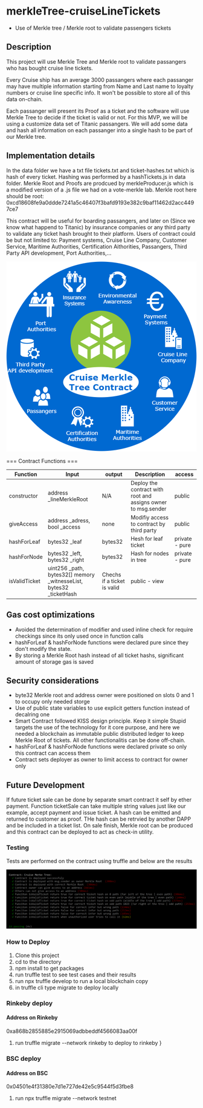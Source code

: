 # merkleTree-cruiseLineTickets

- Use of Merkle tree / Merkle root to validate passengers tickets

## Description

This project will use Merkle Tree and Merkle root to validate passangers who has bought cruise line tickets.

Every Cruise ship has an average 3000 passangers where each passanger may have multiple information starting from Name and Last name to loyalty numbers or cruise line specific info. It won't be possible to store all of this data on-chain.

Each passanger will present its Proof as a ticket and the software will use Merkle Tree to decide if the ticket is valid or not. For this MVP, we will be using a customize data set of Titanic passangers. We will add some data and hash all information on each passanger into a single hash to be part of our Merkle tree.

## Implementation details

In the data folder we have a txt file tickets.txt and ticket-hashes.txt which is hash of every ticket. Hashing was performed by a hashTickets.js in data folder. Merkle Root and Proofs are prodcued by merkleProducer.js which is a modified version of a .js file we had on a vote-merkle lab.
Merkle root here should be root: 0xcd18608fe9a0ddde7241a5c46407f3bafd9193e382c9baf11462d2acc4497ce7

This contract will be useful for boarding passangers, and later on (Since we know what happend to Titanic) by insurance companies or any third party to validate any ticket hash brought to their platform. Users of contract could be but not limited to: Payment systems, Cruise Line Company, Customer Service, Maritime Authorities, Certification Aithorities, Passangers, Third Party API development, Port Authorities,...

![BizPlan](/docs/bizPlan.png)

=== Contract Functions ===

| Function      | Input                                                                 | output                      | Description                                                   | access         |
| ------------- | --------------------------------------------------------------------- | --------------------------- | ------------------------------------------------------------- | -------------- |
| constructor   | address \_lineMerkleRoot                                              | N/A                         | Deploy the contract with root and assigns owner to msg.sender | public         |
| giveAccess    | address \_adress, bool \_access                                       | none                        | Modifiy access to contract by third party                     | public         |
| hashForLeaf   | bytes32 \_leaf                                                        | bytes32                     | Hesh for leaf ticket                                          | private - pure |
| hashForNode   | bytes32 \_left, bytes32 \_right                                       | bytes32                     | Hash for nodes in tree                                        | private - pure |
| isValidTicket | uint256 \_path, bytes32[] memory \_witnesseList, bytes32 \_ticketHash | Chechs if a ticket is valid | public - view                                                 |

## Gas cost optimizations

- Avoided the determination of modifier and used inline check for require checkings since its only used once in function calls
- hashForLeaf & hashForNode functions were declared pure since they don't modify the state.
- By storing a Merkle Root hash instead of all ticket hashs, significant amount of storage gas is saved

## Security considerations

- byte32 Merkle root and address owner were positioned on slots 0 and 1 to occupy only needed storge
- Use of public state variables to use explicit getters function instead of decalring one
- Smart Contract followed KISS design principle. Keep it simple Stupid targets the use of the technology for it core purpose, and here we needed a blockchain as immutable public distributed ledger to keep Merkle Root of tickets. All other functionalitis can be done off-chain.
- hashForLeaf & hashForNode functions were declared private so only this contract can access them
- Contract sets deployer as owner to limit access to contract for owner only

## Future Development

If future ticket sale can be done by separate smart contract it self by ether payment. Function ticketSale can take multiple string values just like our example, accept payment and issue ticket. A hash can be emitted and returned to customer as proof. THe hash can be retrvied by another DAPP and be included in a ticket list. On sale finish, Merkle root can be produced and this contract can be deployed to act as check-in utility.

### Testing

Tests are performed on the contract using truffle and below are the results

![tests](/docs/tests.png)

### How to Deploy

1. Clone this project
1. cd to the directory
1. npm install to get packages
1. run truffle test to see test cases and their results
1. run npx truffle develop to run a local blockchain copy
1. in truffle cli type migrate to deploy locally

### Rinkeby deploy

#### Address on Rinkeby

0xa868b2855885e2915069adbbeddf4566083aa00f

1. run truffle migrate --network rinkeby to deploy to rinkeby }

### BSC deploy

#### Address on BSC

0x04501e4f31380e7d1e727de42e5c9544f5d3fbe8

1. run npx truffle migrate --network testnet
